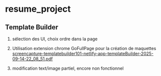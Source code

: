 # resume_project

## Template Builder

1) sélection des UI, choix ordre dans la page
2) Utilisation extension chrome GoFullPage pour la création de maquettes
[screencapture-templatebuilder101-netlify-app-templateBuilder-2025-09-14-22_08_51.pdf](https://github.com/user-attachments/files/22323441/screencapture-templatebuilder101-netlify-app-templateBuilder-2025-09-14-22_08_51.pdf)


3) modification text/image partiel, encore non fonctionnel 
 

